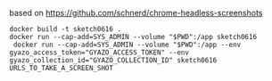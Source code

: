 based on https://github.com/schnerd/chrome-headless-screenshots

```
docker build -t sketch0616 .
docker run --cap-add=SYS_ADMIN --volume "$PWD":/app sketch0616
 docker run --cap-add=SYS_ADMIN --volume "$PWD":/app --env gyazo_access_token="GYAZO_ACCESS_TOKEN" --env gyazo_collection_id="GYAZO_COLLECTION_ID" sketch0616 URLS_TO_TAKE_A_SCREEN_SHOT
```
